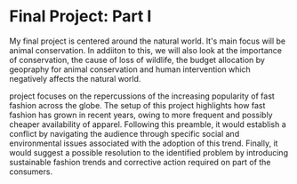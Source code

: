 # Final Project: Part I
My final project is centered around the natural world. It's main focus will be animal conservation. In addiiton to this, we will also look at the importance of conservation, the cause of loss of wildlife, the budget allocation by geopraphy for animal conservation and human intervention which negatively affects the natural world.


project focuses on the repercussions of the increasing popularity of fast fashion across the globe. The setup of this project highlights how fast fashion has
grown in recent years, owing to more frequent and possibly cheaper availability of apparel. Following this preamble, it would establish a conflict by navigating the 
audience through specific social and environmental issues associated with the adoption of this trend. Finally, it would suggest a possible resolution to the 
identified problem by introducing sustainable fashion trends and corrective action required on part of the consumers.
